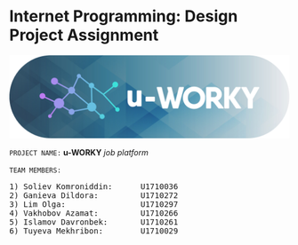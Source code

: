 # Internet Programming: Design Project Assignment

<p align="center"><img src="public/assets/logo-rounded.png"></p>

`PROJECT NAME:` **u-WORKY** *job platform*

`TEAM MEMBERS:`
<pre>
1) Soliev Komroniddin:      U1710036
2) Ganieva Dildora:         U1710272
3) Lim Olga:                U1710297
4) Vakhobov Azamat:         U1710266
5) Islamov Davronbek:       U1710261
6) Tuyeva Mekhribon:        U1710029
</pre>
